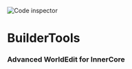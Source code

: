 ![Code inspector](https://www.code-inspector.com/project/25478/status/svg)

# BuilderTools

### Advanced WorldEdit for InnerCore
